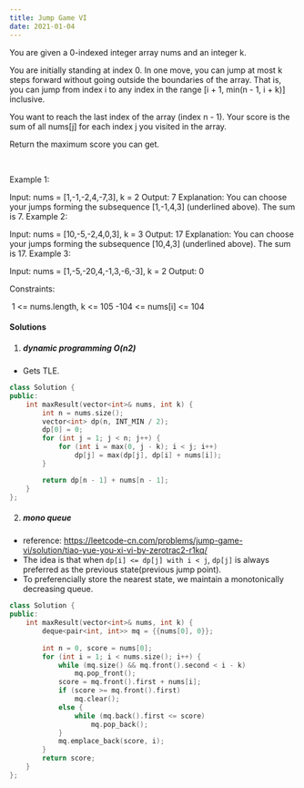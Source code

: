```yaml
---
title: Jump Game VI
date: 2021-01-04
---
```

You are given a 0-indexed integer array nums and an integer k.

You are initially standing at index 0. In one move, you can jump at most k steps forward without going outside the boundaries of the array. That is, you can jump from index i to any index in the range [i + 1, min(n - 1, i + k)] inclusive.

You want to reach the last index of the array (index n - 1). Your score is the sum of all nums[j] for each index j you visited in the array.

Return the maximum score you can get.

 

Example 1:

Input: nums = [1,-1,-2,4,-7,3], k = 2
Output: 7
Explanation: You can choose your jumps forming the subsequence [1,-1,4,3] (underlined above). The sum is 7.
Example 2:

Input: nums = [10,-5,-2,4,0,3], k = 3
Output: 17
Explanation: You can choose your jumps forming the subsequence [10,4,3] (underlined above). The sum is 17.
Example 3:

Input: nums = [1,-5,-20,4,-1,3,-6,-3], k = 2
Output: 0
 

Constraints:

 1 <= nums.length, k <= 105
-104 <= nums[i] <= 104


#### Solutions

1. ##### dynamic programming O(n2)

- Gets TLE.

```cpp
class Solution {
public:
    int maxResult(vector<int>& nums, int k) {
        int n = nums.size();
        vector<int> dp(n, INT_MIN / 2);
        dp[0] = 0;
        for (int j = 1; j < n; j++) {
            for (int i = max(0, j - k); i < j; i++)
                dp[j] = max(dp[j], dp[i] + nums[i]);
        }

        return dp[n - 1] + nums[n - 1];
    }
};
```

2. ##### mono queue

- reference: https://leetcode-cn.com/problems/jump-game-vi/solution/tiao-yue-you-xi-vi-by-zerotrac2-r1kq/
- The idea is that when `dp[i] <= dp[j] with i < j`, `dp[j]` is always preferred as the previous state(previous jump point).
- To preferencially store the nearest state, we maintain a monotonically decreasing queue.

```cpp
class Solution {
public:
    int maxResult(vector<int>& nums, int k) {
        deque<pair<int, int>> mq = {{nums[0], 0}};
        
        int n = 0, score = nums[0];
        for (int i = 1; i < nums.size(); i++) {
            while (mq.size() && mq.front().second < i - k)
                mq.pop_front();
            score = mq.front().first + nums[i];
            if (score >= mq.front().first)
                mq.clear();
            else {
                while (mq.back().first <= score)
                    mq.pop_back();
            }
            mq.emplace_back(score, i);
        }
        return score;
    }
};
```